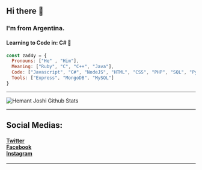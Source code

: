 ## Hi there 👋

### I'm from Argentina.

#### Learning to Code in: C# 💫


```js
const zad4y = {
  Pronouns: ["He" , "Him"],
  Meaning: ["Ruby", "C", "C++", "Java"],
  Code: ["Javascript", "C#", "NodeJS", "HTML", "CSS", "PHP", "SQL", "Python", "Lua", "TypeScript"],
  Tools: ["Express", "MongoDB", "MySQL"]
}

```
***********************************
![Hemant Joshi Github Stats](https://github-readme-stats.vercel.app/api?username=ZAD4YTV&show_icons=true&title_color=fff&icon_color=79ff97&text_color=9f9f9f&bg_color=151515)

***********************************
## Social Medias:
<h4>
<a href="https://twitter.com/zad4y">Twitter</a> <br />
<a href="https://www.facebook.com/zaday.zaday.739/">Facebook</a> <br />
<a href="https://www.instagram.com/zad4ytv/">Instagram</a> <br />
</h4>

***********************************

